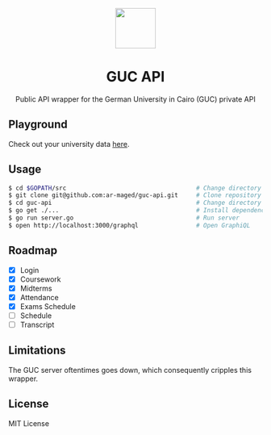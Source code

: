 <p align="center">
  <img src="https://lh6.ggpht.com/gNy40q6S_519oQZ_AE9sGypZ-Z94zDy2Xpm5Tg5mYf8yVOSLAxAhEatKLn0vJDyFErE=w300" width="80"/>
</p>

<h1 align="center">GUC API</h1>

<p align="center"> Public API wrapper for the German University in Cairo (GUC) private API</p>

## Playground
Check out your university data [here](http://bit.ly/2fcSUtz).

## Usage

```bash
$ cd $GOPATH/src                                    # Change directory to GOPATH/src
$ git clone git@github.com:ar-maged/guc-api.git     # Clone repository
$ cd guc-api                                        # Change directory to project
$ go get ./...                                      # Install dependencies
$ go run server.go                                  # Run server
$ open http://localhost:3000/graphql                # Open GraphiQL
```

## Roadmap

- [x] Login
- [x] Coursework
- [x] Midterms
- [x] Attendance
- [x] Exams Schedule
- [ ] Schedule
- [ ] Transcript

## Limitations

The GUC server oftentimes goes down, which consequently cripples this wrapper.

## License

MIT License
